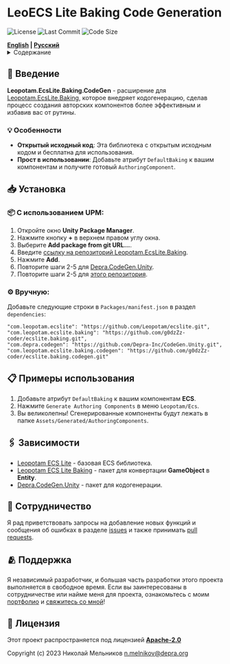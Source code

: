 # LeoECS Lite Baking Code Generation

![License](https://img.shields.io/github/license/g0dzZz-coder/ecslite.baking.codegen?style=rounded-square)
![Last Commit](https://img.shields.io/github/last-commit/g0dzZz-coder/ecslite.baking.codegen?style=rounded-square)
![Code Size](https://img.shields.io/github/languages/code-size/g0dzZz-coder/ecslite.baking.codegen?style=rounded-square)

<div>
    <strong><a href="README.md">English</a> | <a href="README.RU.md">Русский</a></strong>
</div>

<details>
<summary>Содержание</summary>

- [Введение](#-введение)
    - [Особенности](#-особенности)
- [Установка](#-установка)
- [Примеры использования](#-примеры-использования)
- [Зависимости](#-зависимости)
- [Сотрудничество](#-сотрудничество)
- [Поддержка](#-поддержка)
- [Лицензия](#-лицензия)

</details>

## 🧾 Введение

**Leopotam.EcsLite.Baking.CodeGen** - расширение для [Leopotam.EcsLite.Baking](https://github.com/g0dzZz-coder/ecslite.baking),
которое внедряет кодогенерацию,
сделав процесс создания авторских компонентов более эффективным и избавив вас от рутины.

### 💡 Особенности

- **Открытый исходный код**: Эта библиотека с открытым исходным кодом и бесплатна для использования.
- **Прост в использовании**: Добавьте атрибут `DefaultBaking` к вашим компонентам и получите
  готовый `AuthoringComponent`.

## 📥 Установка

### 📦 С использованием **UPM**:

1. Откройте окно **Unity Package Manager**.
2. Нажмите кнопку **+** в верхнем правом углу окна.
3. Выберите **Add package from git URL...**.
4. Введите [ссылку на репозиторий Leopotam.EcsLite.Baking](https://github.com/g0dzZz-coder/ecslite.baking.git).
5. Нажмите **Add**.
6. Повторите шаги 2-5 для [Depra.CodeGen.Unity](https://github.com/Depra-Inc/CodeGen.Unity.git).
7. Повторите шаги 2-5 для [этого репозитория](https://github.com/g0dzZz-coder/ecslite.baking.codegen.git).

### ⚙️ Вручную:

Добавьте следующие строки в `Packages/manifest.json` в раздел `dependencies`:

```
"com.leopotam.ecslite": "https://github.com/Leopotam/ecslite.git",
"com.leopotam.ecslite.baking": "https://github.com/g0dzZz-coder/ecslite.baking.git",
"com.depra.codegen": "https://github.com/Depra-Inc/CodeGen.Unity.git",
"com.leopotam.ecslite.baking.codegen": "https://github.com/g0dzZz-coder/ecslite.baking.codegen.git"
```

## 📋 Примеры использования

1. Добавьте атрибут `DefaultBaking` к вашим компонентам **ECS**.
2. Нажмите `Generate Authoring Components` в меню `Leopotam/Ecs`.
3. Вы великолепны! Сгенерированные компоненты будут лежать в папке `Assets/Generated/AuthoringComponents`.

## 🖇️ Зависимости

- [Leopotam ECS Lite](https://github.com/Leopotam/ecslite) - базовая ECS библиотека.
- [Leopotam ECS Lite Baking](https://github.com/g0dzZz-coder/ecslite.baking.git) - пакет для конвертации **GameObject** в **Entity**.
- [Depra.CodeGen.Unity](https://github.com/Depra-Inc/CodeGen.Unity) - пакет для кодогенерации.

## 🤝 Сотрудничество

Я рад приветствовать запросы на добавление новых функций и сообщения об ошибках
в разделе [issues](https://github.com/g0dzZz-coder/ecslite.baking.codegen/issues)
и также принимать [pull requests](https://github.com/g0dzZz-coder/ecslite.baking.codegen/pulls).

## 🫂 Поддержка

Я независимый разработчик, и большая часть разработки этого проекта выполняется в свободное время.
Если вы заинтересованы в сотрудничестве или найме меня для проекта,
ознакомьтесь с моим [портфолио](https://github.com/Depra-Inc)
и [свяжитесь со мной](mailto:g0dzZz1lla@yandex.ru)!

## 🔐 Лицензия

Этот проект распространяется под лицензией
**[Apache-2.0](https://github.com/g0dzZz-coder/ecslite.baking.codegen/blob/main/LICENSE.md)**

Copyright (c) 2023 Николай Мельников
[n.melnikov@depra.org](mailto:n.melnikov@depra.org)